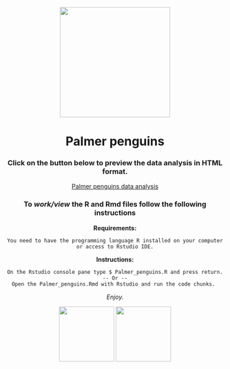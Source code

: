 <div align="center">
 <img height="256" width="256" src="https://www.r-project.org/logo/Rlogo.svg"></>
</>

# Palmer penguins


### Click on the button below to preview the data analysis in HTML format.

[Palmer penguins data analysis](https://david-paulos.github.io/Palmer_penguins_data_analysis_in_R.html)

### To *work/view* the R and Rmd files follow the following instructions


**Requirements:**

    You need to have the programming language R installed on your computer or access to Rstudio IDE.
 
**Instructions:**

    On the Rstudio console pane type $ Palmer_penguins.R and press return.
    -- Or --
    Open the Palmer_penguins.Rmd with Rstudio and run the code chunks. 

*Enjoy.*
 
<img height="128" width="128" src="https://www.r-project.org/logo/Rlogo.svg" /> <img height="128" width="128" src="https://cdn.jsdelivr.net/gh/devicons/devicon/icons/rstudio/rstudio-original.svg" />
